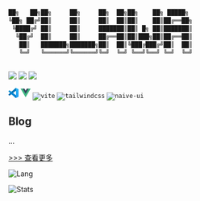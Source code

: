 
```
██╗   ██╗██╗     ██╗     ██╗  ██╗██╗    ██╗ █████╗ 
╚██╗ ██╔╝██║     ██║     ██║  ██║██║    ██║██╔══██╗
 ╚████╔╝ ██║     ██║     ███████║██║ █╗ ██║███████║
  ╚██╔╝  ██║     ██║     ██╔══██║██║███╗██║██╔══██║
   ██║   ███████╗███████╗██║  ██║╚███╔███╔╝██║  ██║
   ╚═╝   ╚══════╝╚══════╝╚═╝  ╚═╝ ╚══╝╚══╝ ╚═╝  ╚═╝
                                                   
```

[![](https://img.shields.io/badge/-Python-3e74a2?style=flat-square&logo=Python&logoColor=fff)](https://www.python.org/)
[![](https://img.shields.io/badge/-JavaScript-f7e018?style=flat-square&logo=javascript&logoColor=white)](https://www.ecma-international.org/)
[![](https://img.shields.io/badge/-Golang-007D9C?style=flat-square&logo=go&logoColor=fff)](https://golang.google.cn/)

<code><img height="20" src="https://raw.githubusercontent.com/github/explore/80688e429a7d4ef2fca1e82350fe8e3517d3494d/topics/visual-studio-code/visual-studio-code.png" alt="visual-studio-code" /></code>
<code><img height="20" src="https://raw.githubusercontent.com/github/explore/80688e429a7d4ef2fca1e82350fe8e3517d3494d/topics/vue/vue.png" alt="vue" /></code>
<code><img height="20" src="https://vitejs.dev/logo.svg" alt="vite" /></code>
<code><img height="20" src="https://tailwindcss.com/favicons/favicon-32x32.png" alt="tailwindcss" /></code>
<code><img height="20" src="https://camo.githubusercontent.com/b8ebecade711b9ae1fa306e7a1c9dd680fb56b0e2b9f015fec9cbad343570353/68747470733a2f2f6e6169766575692e6f73732d636e2d686f6e676b6f6e672e616c6979756e63732e636f6d2f6e616976656c6f676f2e737667" alt="naive-ui" /></code>

## Blog
<!--START_SECTION:feed-->
...
<!--END_SECTION:feed-->

[>>> 查看更多](https://blog.yllhwa.com/)

![Lang](https://github-readme-stats.vercel.app/api/top-langs/?username=yllhwa&layout=compact)

![Stats](https://github-readme-stats.vercel.app/api?username=yllhwa)